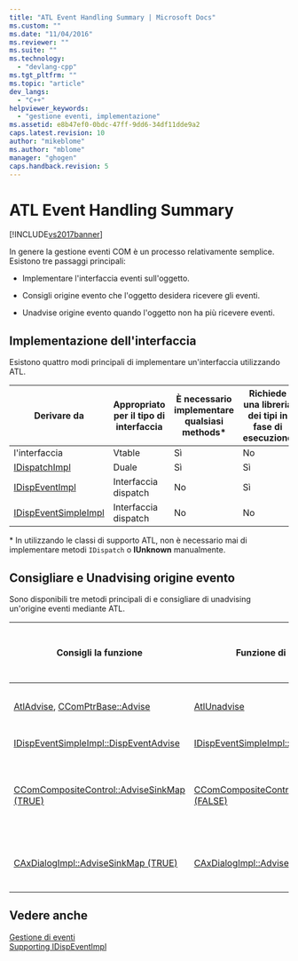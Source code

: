```yaml
---
title: "ATL Event Handling Summary | Microsoft Docs"
ms.custom: ""
ms.date: "11/04/2016"
ms.reviewer: ""
ms.suite: ""
ms.technology: 
  - "devlang-cpp"
ms.tgt_pltfrm: ""
ms.topic: "article"
dev_langs: 
  - "C++"
helpviewer_keywords: 
  - "gestione eventi, implementazione"
ms.assetid: e8b47ef0-0bdc-47ff-9dd6-34df11dde9a2
caps.latest.revision: 10
author: "mikeblome"
ms.author: "mblome"
manager: "ghogen"
caps.handback.revision: 5
---
```

# ATL Event Handling Summary
[!INCLUDE[vs2017banner](../assembler/inline/includes/vs2017banner.md)]

In genere la gestione eventi COM è un processo relativamente semplice.  Esistono tre passaggi principali:  
  
-   Implementare l'interfaccia eventi sull'oggetto.  
  
-   Consigli origine evento che l'oggetto desidera ricevere gli eventi.  
  
-   Unadvise origine evento quando l'oggetto non ha più ricevere eventi.  
  
## Implementazione dell'interfaccia  
 Esistono quattro modi principali di implementare un'interfaccia utilizzando ATL.  
  
|Derivare da|Appropriato per il tipo di interfaccia|È necessario implementare qualsiasi methods\*|Richiede una libreria dei tipi in fase di esecuzione|  
|-----------------|--------------------------------------------|---------------------------------------------------|----------------------------------------------------------|  
|l'interfaccia|Vtable|Sì|No|  
|[IDispatchImpl](../atl/reference/idispatchimpl-class.md)|Duale|Sì|Sì|  
|[IDispEventImpl](../atl/reference/idispeventimpl-class.md)|Interfaccia dispatch|No|Sì|  
|[IDispEventSimpleImpl](../atl/reference/idispeventsimpleimpl-class.md)|Interfaccia dispatch|No|No|  
  
 \* In utilizzando le classi di supporto ATL, non è necessario mai di implementare metodi `IDispatch` o **IUnknown** manualmente.  
  
## Consigliare e Unadvising origine evento  
 Sono disponibili tre metodi principali di e consigliare di unadvising un'origine eventi mediante ATL.  
  
|Consigli la funzione|Funzione di Unadvise|Il più appropriato per l'utilizzo con|È necessario tenere traccia dei cookie?|Commenti|  
|--------------------------|--------------------------|-------------------------------------------|---------------------------------------------|--------------|  
|[AtlAdvise](../Topic/AtlAdvise.md), [CComPtrBase::Advise](../Topic/CComPtrBase::Advise.md)|[AtlUnadvise](../Topic/AtlUnadvise.md)|Vtable o interfacce duali|Sì|`AtlAdvise` è una funzione globale ATL.  `CComPtrBase::Advise` viene utilizzato da [CComPtr](../atl/reference/ccomptr-class.md) e da [CComQIPtr](../atl/reference/ccomqiptr-class.md).|  
|[IDispEventSimpleImpl::DispEventAdvise](../Topic/IDispEventSimpleImpl::DispEventAdvise.md)|[IDispEventSimpleImpl::DispEventUnadvise](../Topic/IDispEventSimpleImpl::DispEventUnadvise.md)|[IDispEventImpl](../atl/reference/idispeventimpl-class.md) o [IDispEventSimpleImpl](../atl/reference/idispeventsimpleimpl-class.md)|No|Meno parametri che `AtlAdvise` poiché la classe base rende più lavoro.|  
|[CComCompositeControl::AdviseSinkMap \(TRUE\)](../Topic/CComCompositeControl::AdviseSinkMap.md)|[CComCompositeControl::AdviseSinkMap \(FALSE\)](../Topic/CComCompositeControl::AdviseSinkMap.md)|Controlli ActiveX in controlli compositi|No|`CComCompositeControl::AdviseSinkMap` consigliabile qualsiasi mapping del sink delle voci nel caso.  Lo stesso unadvises di funzione voci.  Questo metodo viene chiamato automaticamente dalla classe `CComCompositeControl`.|  
|[CAxDialogImpl::AdviseSinkMap \(TRUE\)](../Topic/CAxDialogImpl::AdviseSinkMap.md)|[CAxDialogImpl::AdviseSinkMap \(FALSE\)](../Topic/CAxDialogImpl::AdviseSinkMap.md)|Controlli ActiveX in una finestra di dialogo|No|`CAxDialogImpl::AdviseSinkMap` consigliata e unadvises tutti i controlli ActiveX nella finestra di dialogo.  Questa operazione viene eseguita automaticamente automaticamente.|  
  
## Vedere anche  
 [Gestione di eventi](../atl/event-handling-and-atl.md)   
 [Supporting IDispEventImpl](../atl/supporting-idispeventimpl.md)
